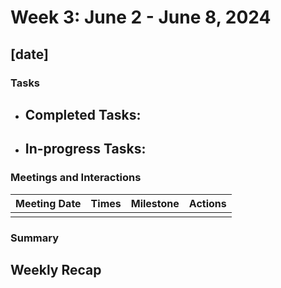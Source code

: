 # Week 3: June 2 - June 8, 2024

## [date]

### Tasks
- **Completed Tasks:**
  - 

- **In-progress Tasks:**
  - 

### Meetings and Interactions
|  Meeting Date | Times | Milestone | Actions |
| :-------------: | ------------- |------------- |------------- |
| | | | |

### Summary


## Weekly Recap
